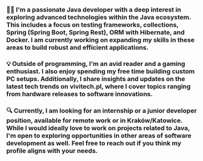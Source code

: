 ### 👨‍💻 I'm a passionate Java developer with a deep interest in exploring advanced technologies within the Java ecosystem. This includes a focus on testing frameworks, collections, Spring (Spring Boot, Spring Rest), ORM with Hibernate, and Docker. I am currently working on expanding my skills in these areas to build robust and efficient applications.

### 💡 Outside of programming, I'm an avid reader and a gaming enthusiast. I also enjoy spending my free time building custom PC setups. Additionally, I share insights and updates on the latest tech trends on vivitech.pl, where I cover topics ranging from hardware releases to software innovations.

### 🔍 Currently, I am looking for an internship or a junior developer position, available for remote work or in Kraków/Katowice. While I would ideally love to work on projects related to Java, I'm open to exploring opportunities in other areas of software development as well. Feel free to reach out if you think my profile aligns with your needs.

<!--
**Derty990/Derty990** is a ✨ _special_ ✨ repository because its `README.md` (this file) appears on your GitHub profile.

Here are some ideas to get you started:

- 🔭 I’m currently working on ...
- 🌱 I’m currently learning ...
- 👯 I’m looking to collaborate on ...
- 🤔 I’m looking for help with ...
- 💬 Ask me about ...
- 📫 How to reach me: ...
- 😄 Pronouns: ...
- ⚡ Fun fact: ...
-->

